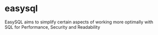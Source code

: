 easysql
=======

EasySQL aims to simplify certain aspects of working more optimally with SQL for Performance, Security and Readability
